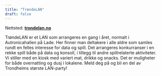 ```yaml
---
title: "TrøndeLAN"
draft: false
---
```

Nettsted: **[trondelan.no](https://trondelan.no)**

TrøndeLAN er et LAN som arrangeres en gang i året, normalt i Autronicahallen på Lade. Her finner man deltakere i alle aldre som samles rundt en felles interesse for data og spill. Det arrangeres konkurranser i en rekke spill både på data og konsoll, i tillegg til andre spillrelaterte aktiviteter. Vi stiller med en kiosk med variert mat, drikke og snacks. Det er muligheter for både overnatting og dusj i lokalene. Meld deg på og bli en del av Trondheims største LAN-party!
